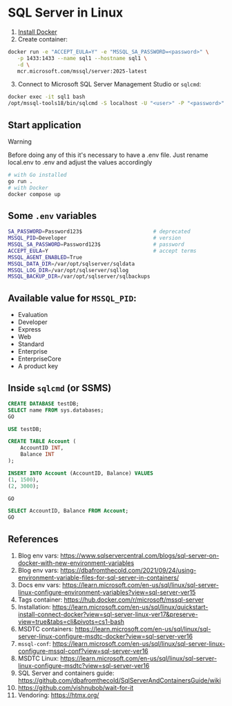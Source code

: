 # SQL Server in Linux

1. [Install Docker](https://docs.docker.com/engine/install/)
2. Create container:
```sh
docker run -e "ACCEPT_EULA=Y" -e "MSSQL_SA_PASSWORD=<password>" \
   -p 1433:1433 --name sql1 --hostname sql1 \
   -d \
   mcr.microsoft.com/mssql/server:2025-latest
```
3. Connect to Microsoft SQL Server Management Studio or `sqlcmd`:
```sh
docker exec -it sql1 bash
/opt/mssql-tools18/bin/sqlcmd -S localhost -U "<user>" -P "<password>" -C
```

## Start application

> [!WARNING]
> Before doing any of this it's necessary to have a .env file. Just rename local.env to .env and adjust the values accordingly

```sh
# with Go installed
go run .
# with Docker
docker compose up
```

## Some `.env` variables

```sh
SA_PASSWORD=Password123$                       # deprecated
MSSQL_PID=Developer                            # version
MSSQL_SA_PASSWORD=Password123$                 # password
ACCEPT_EULA=Y                                  # accept terms
MSSQL_AGENT_ENABLED=True
MSSQL_DATA_DIR=/var/opt/sqlserver/sqldata
MSSQL_LOG_DIR=/var/opt/sqlserver/sqllog
MSSQL_BACKUP_DIR=/var/opt/sqlserver/sqlbackups
```

## Available value for `MSSQL_PID`:

- Evaluation
- Developer
- Express
- Web
- Standard
- Enterprise
- EnterpriseCore
- A product key

## Inside `sqlcmd` (or SSMS)

```sql
CREATE DATABASE testDB;
SELECT name FROM sys.databases;
GO

USE testDB;

CREATE TABLE Account (
    AccountID INT,
    Balance INT
);

INSERT INTO Account (AccountID, Balance) VALUES
(1, 1500),
(2, 3000);

GO

SELECT AccountID, Balance FROM Account;
GO
```

## References

1. Blog env vars: https://www.sqlservercentral.com/blogs/sql-server-on-docker-with-new-environment-variables
2. Blog env vars: https://dbafromthecold.com/2021/09/24/using-environment-variable-files-for-sql-server-in-containers/
3. Docs env vars: https://learn.microsoft.com/en-us/sql/linux/sql-server-linux-configure-environment-variables?view=sql-server-ver15
4. Tags container: https://hub.docker.com/r/microsoft/mssql-server
5. Installation: https://learn.microsoft.com/en-us/sql/linux/quickstart-install-connect-docker?view=sql-server-linux-ver17&preserve-view=true&tabs=cli&pivots=cs1-bash
6. MSDTC containers: https://learn.microsoft.com/en-us/sql/linux/sql-server-linux-configure-msdtc-docker?view=sql-server-ver16
7. `mssql-conf`: https://learn.microsoft.com/en-us/sql/linux/sql-server-linux-configure-mssql-conf?view=sql-server-ver16
8. MSDTC Linux: https://learn.microsoft.com/en-us/sql/linux/sql-server-linux-configure-msdtc?view=sql-server-ver16
9. SQL Server and containers guide: https://github.com/dbafromthecold/SqlServerAndContainersGuide/wiki
10. https://github.com/vishnubob/wait-for-it
11. Vendoring: https://htmx.org/

